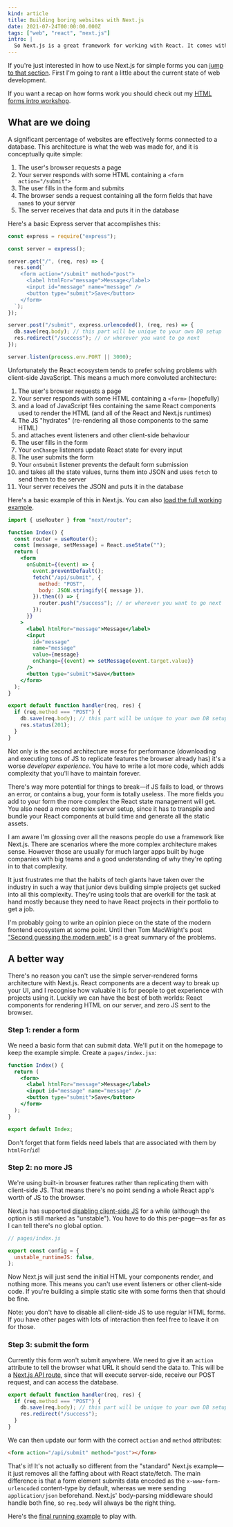 ```yaml
---
kind: article
title: Building boring websites with Next.js
date: 2021-07-24T00:00:00.000Z
tags: ["web", "react", "next.js"]
intro: |
  So Next.js is a great framework for working with React. It comes with a bunch of stuff configured out of the box that you really don't want to worry about when you're starting a project. However it has inherited a major problem from the wider React ecosystem: it massively overcomplicates making what should be a simple bloody website.
---
```


If you're just interested in how to use Next.js for simple forms you can [jump to that section](#a-better-way). First I'm going to rant a little about the current state of web development.

If you want a recap on how forms work you should check out my [HTML forms intro workshop](https://learn.foundersandcoders.com/workshops/html-forms/).

## What are we doing

A significant percentage of websites are effectively forms connected to a database. This architecture is what the web was made for, and it is conceptually quite simple:

1. The user's browser requests a page
1. Your server responds with some HTML containing a `<form action="/submit">`
1. The user fills in the form and submits
1. The browser sends a request containing all the form fields that have `name`s to your server
1. The server receives that data and puts it in the database

Here's a basic Express server that accomplishes this:

```js server.js
const express = require("express");

const server = express();

server.get("/", (req, res) => {
  res.send(`
    <form action="/submit" method="post">
      <label htmlFor="message">Message</label>
      <input id="message" name="message" />
      <button type="submit">Save</button>
    </form>
  `);
});

server.post("/submit", express.urlencoded(), (req, res) => {
  db.save(req.body); // this part will be unique to your own DB setup
  res.redirect("/success"); // or wherever you want to go next
});

server.listen(process.env.PORT || 3000);
```

Unfortunately the React ecosystem tends to prefer solving problems with client-side JavaScript. This means a much more convoluted architecture:

1. The user's browser requests a page
1. Your server responds with some HTML containing a `<form>` (hopefully)
1. and a load of JavaScript files containing the same React components used to render the HTML (and all of the React and Next.js runtimes)
1. The JS "hydrates" (re-rendering all those components to the same HTML)
1. and attaches event listeners and other client-side behaviour
1. The user fills in the form
1. Your `onChange` listeners update React state for every input
1. The user submits the form
1. Your `onSubmit` listener prevents the default form submission
1. and takes all the state values, turns them into JSON and uses `fetch` to send them to the server
1. Your server receives the JSON and puts it in the database

Here's a basic example of this in Next.js. You can also [load the full working example](https://stackblitz.com/edit/nextjs-7ei8fp?file=pages%2Findex.js).

```jsx pages/index.js
import { useRouter } from "next/router";

function Index() {
  const router = useRouter();
  const [message, setMessage] = React.useState("");
  return (
    <form
      onSubmit={(event) => {
        event.preventDefault();
        fetch("/api/submit", {
          method: "POST",
          body: JSON.stringify({ message }),
        }).then(() => {
          router.push("/success"); // or wherever you want to go next
        });
      }}
    >
      <label htmlFor="message">Message</label>
      <input
        id="message"
        name="message"
        value={message}
        onChange={(event) => setMessage(event.target.value)}
      />
      <button type="submit">Save</button>
    </form>
  );
}
```

```js pages/api/submit.js
export default function handler(req, res) {
  if (req.method === "POST") {
    db.save(req.body); // this part will be unique to your own DB setup
    res.status(201);
  }
}
```

Not only is the second architecture worse for performance (downloading and executing tons of JS to replicate features the browser already has) it's a worse _developer experience_. You have to write a lot more code, which adds complexity that you'll have to maintain forever.

There's way more potential for things to break—if JS fails to load, or throws an error, or contains a bug, your form is totally useless. The more fields you add to your form the more complex the React state management will get. You also need a more complex server setup, since it has to transpile and bundle your React components at build time and generate all the static assets.

I am aware I'm glossing over all the reasons people do use a framework like Next.js. There are scenarios where the more complex architecture makes sense. However those are usually for much larger apps built by huge companies with big teams and a good understanding of why they're opting in to that complexity.

It just frustrates me that the habits of tech giants have taken over the industry in such a way that junior devs building simple projects get sucked into all this complexity. They're using tools that are overkill for the task at hand mostly because they need to have React projects in their portfolio to get a job.

I'm probably going to write an opinion piece on the state of the modern frontend ecosystem at some point. Until then Tom MacWright's post ["Second guessing the modern web"](https://macwright.com/2020/05/10/spa-fatigue.html) is a great summary of the problems.

## A better way

There's no reason you can't use the simple server-rendered forms architecture with Next.js. React components are a decent way to break up your UI, and I recognise how valuable it is for people to get experience with projects using it. Luckily we can have the best of both worlds: React components for rendering HTML on our server, and zero JS sent to the browser.

### Step 1: render a form

We need a basic form that can submit data. We'll put it on the homepage to keep the example simple. Create a `pages/index.jsx`:

```jsx
function Index() {
  return (
    <form>
      <label htmlFor="message">Message</label>
      <input id="message" name="message" />
      <button type="submit">Save</button>
    </form>
  );
}

export default Index;
```

Don't forget that form fields need labels that are associated with them by `htmlFor`/`id`!

### Step 2: no more JS

We're using built-in browser features rather than replicating them with client-side JS. That means there's no point sending a whole React app's worth of JS to the browser.

Next.js has supported [disabling client-side JS](https://piccalil.li/quick-tip/disable-client-side-react-with-next-js/) for a while (although the option is still marked as "unstable"). You have to do this per-page—as far as I can tell there's no global option.

```js
// pages/index.js

export const config = {
  unstable_runtimeJS: false,
};
```

Now Next.js will just send the initial HTML your components render, and nothing more. This means you can't use event listeners or other client-side code. If you're building a simple static site with some forms then that should be fine.

Note: you don't have to disable all client-side JS to use regular HTML forms. If you have other pages with lots of interaction then feel free to leave it on for those.

### Step 3: submit the form

Currently this form won't submit anywhere. We need to give it an `action` attribute to tell the browser what URL it should send the data to. This will be a [Next.js API route](https://nextjs.org/docs/api-routes/introduction), since that will execute server-side, receive our POST request, and can access the database.

```js pages/api/submit.js
export default function handler(req, res) {
  if (req.method === "POST") {
    db.save(req.body); // this part will be unique to your own DB setup
    res.redirect("/success");
  }
}
```

We can then update our form with the correct `action` and `method` attributes:

```html pages/index.js
<form action="/api/submit" method="post"></form>
```

That's it! It's not actually so different from the "standard" Next.js example—it just removes all the faffing about with React state/fetch. The main difference is that a form element submits data encoded as the `x-www-form-urlencoded` content-type by default, whereas we were sending `application/json` beforehand. Next.js' body-parsing middleware should handle both fine, so `req.body` will always be the right thing.

Here's the [final running example](https://stackblitz.com/edit/nextjs-pslvf9?file=pages%2Findex.js) to play with.
